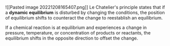 ![[Pasted image 20221208165407.png]]
Le Chatelier's principle states that if a **dynamic equilibrium** is disturbed by changing the conditions, the position of equilibrium shifts to counteract the change to reestablish an equilibrium. 

If a chemical reaction is at equilibrium and experiences a change in pressure, temperature, or concentration of products or reactants, the equilibrium shifts in the opposite direction to offset the change. 



